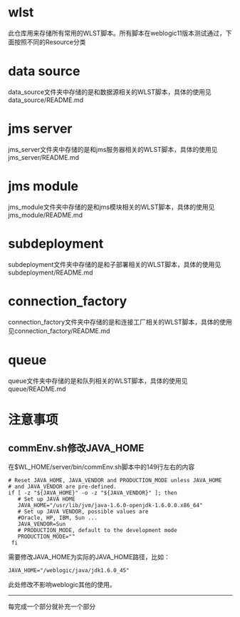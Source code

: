 # wlst

此仓库用来存储所有常用的WLST脚本。所有脚本在weblogic11版本测试通过，下面按照不同的Resource分类

# data source

data_source文件夹中存储的是和数据源相关的WLST脚本，具体的使用见data_source/README.md

# jms server

jms_server文件夹中存储的是和jms服务器相关的WLST脚本，具体的使用见jms_server/README.md

# jms module

jms_module文件夹中存储的是和jms模块相关的WLST脚本，具体的使用见jms_module/README.md

# subdeployment

subdeployment文件夹中存储的是和子部署相关的WLST脚本，具体的使用见subdeployment/README.md

# connection_factory

connection_factory文件夹中存储的是和连接工厂相关的WLST脚本，具体的使用见connection_factory/README.md

# queue

queue文件夹中存储的是和队列相关的WLST脚本，具体的使用见queue/README.md

# 注意事项

## commEnv.sh修改JAVA_HOME

在$WL_HOME/server/bin/commEnv.sh脚本中的149行左右的内容

```shell
# Reset JAVA_HOME, JAVA_VENDOR and PRODUCTION_MODE unless JAVA_HOME
# and JAVA_VENDOR are pre-defined.
if [ -z "${JAVA_HOME}" -o -z "${JAVA_VENDOR}" ]; then
   # Set up JAVA HOME
   JAVA_HOME="/usr/lib/jvm/java-1.6.0-openjdk-1.6.0.0.x86_64"
   # Set up JAVA VENDOR, possible values are
   #Oracle, HP, IBM, Sun ...
   JAVA_VENDOR=Sun
   # PRODUCTION_MODE, default to the development mode
   PRODUCTION_MODE=""
 fi
```

需要修改JAVA_HOME为实际的JAVA_HOME路径，比如：

```shell
JAVA_HOME="/weblogic/java/jdk1.6.0_45"
```

此处修改不影响weblogic其他的使用。

---

每完成一个部分就补充一个部分